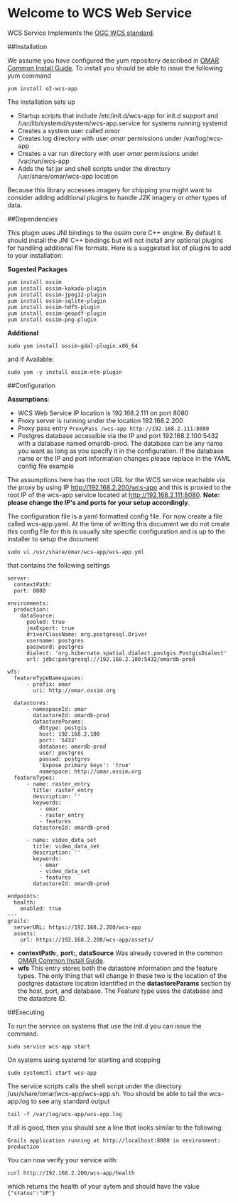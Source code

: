 # Welcome to WCS Web Service

WCS Service Implements the [OGC WCS standard](http://www.opengeospatial.org/standards/wcs).  

##Installation

We assume you have configured the yum repository described in [OMAR Common Install Guide](common.md).  To install you should be able to issue the following yum command

```
yum install o2-wcs-app
```
The installation sets up

* Startup scripts that include /etc/init.d/wcs-app for init.d support and /usr/lib/systemd/system/wcs-app.service for systems running systemd
* Creates a system user called *omar*
* Creates log directory with user *omar* permissions under /var/log/wcs-app
* Creates a var run directory with user *omar* permissions under /var/run/wcs-app
* Adds the fat jar and shell scripts under the directory /usr/share/omar/wcs-app location

Because this library accesses imagery for chipping you might want to consider adding additional plugins to handle J2K imagery or other types of data.  

##Dependencies

This plugin uses JNI bindings to the ossim core C++ engine.  By default it should install the JNI C++ bindings but will not install any optional plugins for handling additional file formats.  Here is a suggested list of plugins to add to your installation:

**Sugested Packages**

```
yum install ossim
yum install ossim-kakadu-plugin
yum install ossim-jpeg12-plugin
yum install ossim-sqlite-plugin
yum install ossim-hdf5-plugin
yum install ossim-geopdf-plugin
yum install ossim-png-plugin
```

**Additional**

```
sudo yum install ossim-gdal-plugin.x86_64
```

and if Available:

```
sudo yum -y install ossim-ntm-plugin
```

##Configuration

**Assumptions**:

* WCS Web Service IP location is 192.168.2.111 on port 8080
* Proxy server is running under the location 192.168.2.200
* Proxy pass entry `ProxyPass /wcs-app http://192.168.2.111:8080`
* Postgres database accessible via the IP and port 192.168.2.100:5432 with a database named omardb-prod.  The database can be any name you want as long as you specify it in the configuration.  If the database name or the IP and port information changes please replace in the YAML config file example

The assumptions here has the root URL for the WCS service reachable via the proxy by using IP http://192.168.2.200/wcs-app and this is proxied to the root IP of the wcs-app service located at http://192.168.2.111:8080. **Note: please change the IP's and ports for your setup accordingly**.

The configuration file is a yaml formatted config file.   For now create a file called wcs-app.yaml.  At the time of writting this document we do not create this config file for this is usually site specific configuration and is up to the installer to setup the document

```
sudo vi /usr/share/omar/wcs-app/wcs-app.yml
``` 
that contains the following settings

```
server:
  contextPath:
  port: 8080

environments:
  production:
    dataSource:
      pooled: true
      jmxExport: true
      driverClassName: org.postgresql.Driver
      username: postgres
      password: postgres
      dialect: 'org.hibernate.spatial.dialect.postgis.PostgisDialect'
      url: jdbc:postgresql://192.168.2.100:5432/omardb-prod

wfs:
  featureTypeNamespaces:
      - prefix: omar
        uri: http://omar.ossim.org

  datastores:
      - namespaceId: omar
        datastoreId: omardb-prod
        datastoreParams:
          dbtype: postgis
          host: 192.168.2.100
          port: '5432'
          database: omardb-prod
          user: postgres
          passwd: postgres
          'Expose primary keys': 'true'
          namespace: http://omar.ossim.org
  featureTypes:
      - name: raster_entry
        title: raster_entry
        description: ''
        keywords:
          - omar
          - raster_entry
          - features
        datastoreId: omardb-prod

      - name: video_data_set
        title: video_data_set
        description: ''
        keywords:
          - omar
          - video_data_set
          - features
        datastoreId: omardb-prod

endpoints:
  health:
    enabled: true
---
grails:
  serverURL: https://192.168.2.200/wcs-app
  assets:
    url: https://192.168.2.200/wcs-app/assets/
```
* **contextPath:**, **port:**, **dataSource** Was already covered in the common [OMAR Common Install Guide](common.md).
* **wfs** This entry stores both the datastore information and the feature types.  The only thing that will change in these two is the location of the postgres datastore location identified in the **datastoreParams** section by the host, port, and database.  The Feature type uses the database and the datastore ID.

##Executing

To run the service on systems that use the init.d you can issue the command.

```
sudo service wcs-app start
```

On systems using systemd for starting and stopping

```
sudo systemctl start wcs-app
```

The service scripts calls the shell script under the directory /usr/share/omar/wcs-app/wcs-app.sh.   You should be able to tail the wcs-app.log to see any standard output

```
tail -f /var/log/wcs-app/wcs-app.log
```

If all is good, then you should see a line that looks similar to the following:

```
Grails application running at http://localhost:8080 in environment: production
```

You can now verify your service with:

```
curl http://192.168.2.200/wcs-app/health
```

which returns the health of your sytem and should have the value `{"status":"UP"}`
